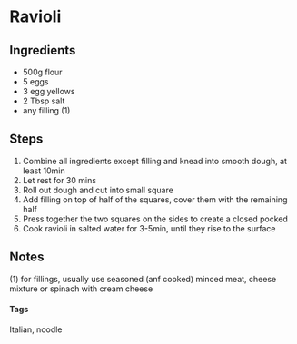 # Ravioli

## Ingredients

* 500g flour
* 5 eggs 
* 3 egg yellows 
* 2 Tbsp salt
* any filling (1)

## Steps

1. Combine all ingredients except filling and knead into smooth dough, at least 10min
2. Let rest for 30 mins
3. Roll out dough and cut into small square
4. Add filling on top of half of the squares, cover them with the remaining half
5. Press together the two squares on the sides to create a closed pocked
6. Cook ravioli in salted water for 3-5min, until they rise to the surface

## Notes

(1) for fillings, usually use seasoned (anf cooked) minced meat, cheese mixture or spinach with cream cheese

#### Tags
Italian, noodle
